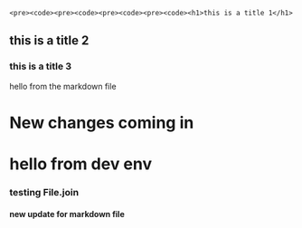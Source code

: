     <pre><code><pre><code><pre><code><pre><code><h1>this is a title 1</h1>
</code></pre>

<p></code></pre></p>

<p></code></pre></p>

<p></code></pre></p>

<h2>this is a title 2</h2>

<h3>this is a title 3</h3>

<p>hello from the markdown file</p>

<h1>New changes coming in</h1>

<h1>hello from dev env</h1>

<h3>testing File.join</h3>

<h4> new update for markdown file</h4>
  

  
